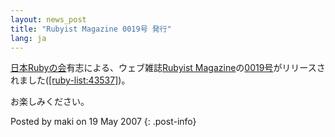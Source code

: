 ```yaml
---
layout: news_post
title: "Rubyist Magazine 0019号 発行"
lang: ja
---
```


[日本Rubyの会][1]有志による、ウェブ雑誌[Rubyist
Magazine][2]の[0019号][3]がリリースされました([\[ruby-list:43537\]][4])。

お楽しみください。

Posted by maki on 19 May 2007
{: .post-info}



[1]: http://jp.rubyist.net/ 
[2]: http://jp.rubyist.net/magazine/ 
[3]: http://jp.rubyist.net/magazine/?0019 
[4]: http://blade.nagaokaut.ac.jp/cgi-bin/scat.rb/ruby/ruby-list/43537 
